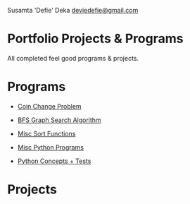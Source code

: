 Susamta 'Defie' Deka
deviedefie@gmail.com

# Portfolio Projects & Programs
All completed feel good programs &amp; projects.

# Programs

* [Coin Change Problem](./coin-change-problem/)

* [BFS Graph Search Algorithm](./bfs-graph-adjList/)

* [Misc Sort Functions](./sort-functions/)

* [Misc Python Programs](./one-file-programs/)

* [Python Concepts + Tests](./python-concepts/)


# Projects

